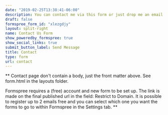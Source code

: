 ```yaml
---
date: "2019-02-25T13:38:41-06:00"
description: You can contact me via this form or just drop me an email at [muhammetozk@icloud.com](mailto:muhammetozk@icloud.com)
draft: false
formspree_form_id: "xlezgdjy"
layout: split-right
name: Contact Us Form
show_poweredby_formspree: true
show_social_links: true
submit_button_label: Send Message
title: Contact
type: form
url: contact
---
```


** Contact page don't contain a body, just the front matter above.
See form.html in the layouts folder.

Formspree requires a (free) account and new form to be set up. The link is made on the final published url in the field: Restrict to Domain. It is possible to register up to 2 emails free and you can select which one you want the forms to go to within Formspree in the Settings tab.
**
